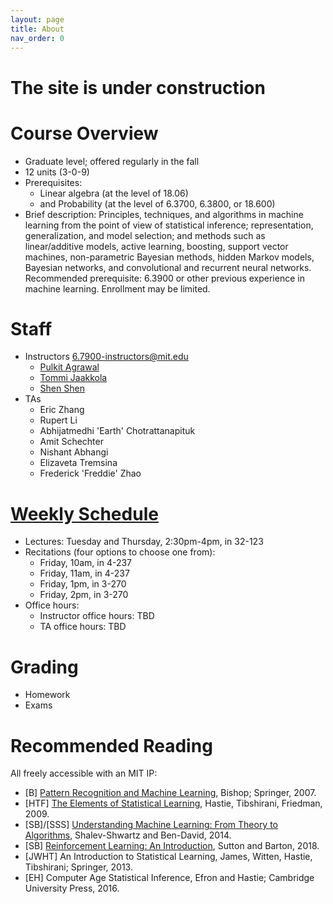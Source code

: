 ```yaml
---
layout: page
title: About
nav_order: 0
---
```


# The site is under construction

# Course Overview

- Graduate level; offered regularly in the fall
- 12 units (3-0-9)
- Prerequisites:
  - Linear algebra (at the level of 18.06)
  - and Probability (at the level of 6.3700, 6.3800, or 18.600)
- Brief description: Principles, techniques, and algorithms in machine learning from the point of view of statistical inference; representation, generalization, and model selection; and methods such as linear/additive models, active learning, boosting, support vector machines, non-parametric Bayesian methods, hidden Markov models, Bayesian networks, and convolutional and recurrent neural networks. Recommended prerequisite: 6.3900 or other previous experience in machine learning. Enrollment may be limited.

# Staff

- Instructors 6.7900-instructors@mit.edu
  - [Pulkit Agrawal](https://people.csail.mit.edu/pulkitag/)
  - [Tommi Jaakkola](https://people.csail.mit.edu/tommi/)
  - [Shen Shen](https://shenshen.mit.edu)
- TAs
  - Eric Zhang
  - Rupert Li
  - Abhijatmedhi 'Earth' Chotrattanapituk
  - Amit Schechter
  - Nishant Abhangi
  - Elizaveta Tremsina
  - Frederick 'Freddie' Zhao

# [Weekly Schedule](/schedule)

- Lectures: Tuesday and Thursday, 2:30pm-4pm, in 32-123
- Recitations (four options to choose one from):
  - Friday, 10am, in 4-237
  - Friday, 11am, in 4-237
  - Friday, 1pm, in 3-270
  - Friday, 2pm, in 3-270
- Office hours:
  - Instructor office hours: TBD
  - TA office hours: TBD

# Grading

- Homework
- Exams

# Recommended Reading

All freely accessible with an MIT IP:

- [B] [Pattern Recognition and Machine Learning](https://www.microsoft.com/en-us/research/uploads/prod/2006/01/Bishop-Pattern-Recognition-and-Machine-Learning-2006.pdf), Bishop; Springer, 2007.
- [HTF] [The Elements of Statistical Learning](https://hastie.su.domains/ElemStatLearn/), Hastie, Tibshirani, Friedman, 2009.
- [SB]/[SSS] [Understanding Machine Learning: From Theory to Algorithms](http://www.cs.huji.ac.il/~shais/UnderstandingMachineLearning), Shalev-Shwartz and Ben-David, 2014.
- [SB] [Reinforcement Learning: An Introduction](http://incompleteideas.net/book/RLbook2020trimmed.pdf), Sutton and Barton, 2018.
- [JWHT] An Introduction to Statistical Learning, James, Witten, Hastie, Tibshirani; Springer, 2013.
- [EH] Computer Age Statistical Inference, Efron and Hastie; Cambridge University Press, 2016.
